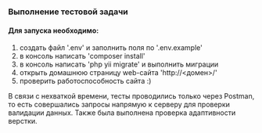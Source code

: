 ### Выполнение тестовой задачи ###
#### Для запуска необходимо: ####
<ol>
<li> создать файл '.env' и заполнить поля по '.env.example'</li>
<li> в консоль написать 'composer install'</li>
<li> в консоль написать 'php yii migrate' и выполнить миграции</li>
<li> открыть домашнюю страницу web-сайта 'http://<домен>/' </li>
<li> проверить работоспособность сайта :) </li>
</ol>

В связи с нехваткой времени, тесты проводились только через Postman, то есть совершались запросы напрямую к серверу для проверки валидации данных.
Также была выполнена проверка адаптивности верстки.
